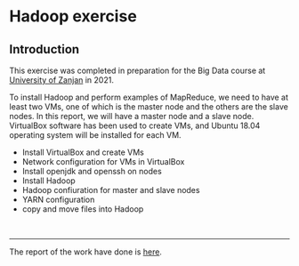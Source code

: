 # Hadoop exercise

## Introduction
This exercise was completed in preparation for the Big Data course at [University of Zanjan](https://www.znu.ac.ir/en) in 2021.

To install Hadoop and perform examples of MapReduce, we need to have at least two VMs, one of which is the master node and the others are the slave nodes. In this report, we will have a master node and a slave node. VirtualBox software has been used to create VMs, and Ubuntu 18.04 operating system will be installed for each VM. 

* Install VirtualBox and create VMs
* Network configuration for VMs in VirtualBox
* Install openjdk and openssh on nodes
* Install Hadoop
* Hadoop confiuration for master and slave nodes
* YARN configuration
* copy and move files into Hadoop
<br>

---

The report of the work have done is [here](Hadoop-report.pdf).
